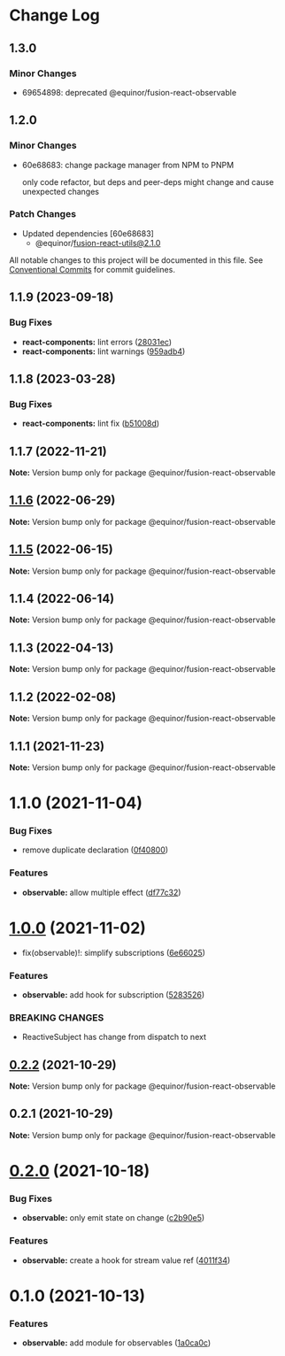 # Change Log

## 1.3.0

### Minor Changes

- 69654898: deprecated @equinor/fusion-react-observable

## 1.2.0

### Minor Changes

- 60e68683: change package manager from NPM to PNPM

  only code refactor, but deps and peer-deps might change and cause unexpected changes

### Patch Changes

- Updated dependencies [60e68683]
  - @equinor/fusion-react-utils@2.1.0

All notable changes to this project will be documented in this file.
See [Conventional Commits](https://conventionalcommits.org) for commit guidelines.

## 1.1.9 (2023-09-18)

### Bug Fixes

- **react-components:** lint errors ([28031ec](https://github.com/equinor/fusion-react-components/commit/28031ecf22b3e405a8a3c797b7e6351bd8547f9d))
- **react-components:** lint warnings ([959adb4](https://github.com/equinor/fusion-react-components/commit/959adb4f470016f3873733ad60a9317023d3b5a1))

## 1.1.8 (2023-03-28)

### Bug Fixes

- **react-components:** lint fix ([b51008d](https://github.com/equinor/fusion-react-components/commit/b51008dfa97a5d5a9eace9826c1870e7f76194bd))

## 1.1.7 (2022-11-21)

**Note:** Version bump only for package @equinor/fusion-react-observable

## [1.1.6](https://github.com/equinor/fusion-react-components/compare/@equinor/fusion-react-observable@1.1.5...@equinor/fusion-react-observable@1.1.6) (2022-06-29)

**Note:** Version bump only for package @equinor/fusion-react-observable

## [1.1.5](https://github.com/equinor/fusion-react-components/compare/@equinor/fusion-react-observable@1.1.4...@equinor/fusion-react-observable@1.1.5) (2022-06-15)

**Note:** Version bump only for package @equinor/fusion-react-observable

## 1.1.4 (2022-06-14)

**Note:** Version bump only for package @equinor/fusion-react-observable

## 1.1.3 (2022-04-13)

**Note:** Version bump only for package @equinor/fusion-react-observable

## 1.1.2 (2022-02-08)

**Note:** Version bump only for package @equinor/fusion-react-observable

## 1.1.1 (2021-11-23)

**Note:** Version bump only for package @equinor/fusion-react-observable

# 1.1.0 (2021-11-04)

### Bug Fixes

- remove duplicate declaration ([0f40800](https://github.com/equinor/fusion-react-components/commit/0f40800dee260625879194ac2cc362ec48c15536))

### Features

- **observable:** allow multiple effect ([df77c32](https://github.com/equinor/fusion-react-components/commit/df77c328b2b0555cb50ccaa21df41eca212f5cf8))

# [1.0.0](https://github.com/equinor/fusion-react-components/compare/@equinor/fusion-react-observable@0.2.2...@equinor/fusion-react-observable@1.0.0) (2021-11-02)

- fix(observable)!: simplify subscriptions ([6e66025](https://github.com/equinor/fusion-react-components/commit/6e6602502b2cba8afa9e3bc04ec51c5901b292a6))

### Features

- **observable:** add hook for subscription ([5283526](https://github.com/equinor/fusion-react-components/commit/5283526f07166035f3f38ee7a080d269fbc1bd90))

### BREAKING CHANGES

- ReactiveSubject has change from dispatch to next

## [0.2.2](https://github.com/equinor/fusion-react-components/compare/@equinor/fusion-react-observable@0.2.1...@equinor/fusion-react-observable@0.2.2) (2021-10-29)

**Note:** Version bump only for package @equinor/fusion-react-observable

## 0.2.1 (2021-10-29)

**Note:** Version bump only for package @equinor/fusion-react-observable

# [0.2.0](https://github.com/equinor/fusion-react-components/compare/@equinor/fusion-react-observable@0.1.0...@equinor/fusion-react-observable@0.2.0) (2021-10-18)

### Bug Fixes

- **observable:** only emit state on change ([c2b90e5](https://github.com/equinor/fusion-react-components/commit/c2b90e5e4e7579816500381e826672873f14ca60))

### Features

- **observable:** create a hook for stream value ref ([4011f34](https://github.com/equinor/fusion-react-components/commit/4011f34410d02887200d398208bb54e2c6e8e3b8))

# 0.1.0 (2021-10-13)

### Features

- **observable:** add module for observables ([1a0ca0c](https://github.com/equinor/fusion-react-components/commit/1a0ca0c2a356d7e239d8d65f8c82645febeacd02))
